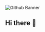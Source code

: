 ![Github Banner]([https://images.squarespace-cdn.com/content/v1/60a6da4203324b14cb6c04d1/17a1baa8-eacb-4542-ab8c-4149b3db54ed/UCLA+Royce+Hall%2C+Los+Angeles%2C+CA+%282%29.jpg](https://media.licdn.com/dms/image/v2/C4E16AQH7oaZsDtDmUA/profile-displaybackgroundimage-shrink_200_800/profile-displaybackgroundimage-shrink_200_800/0/1662506158639?e=2147483647&v=beta&t=rlsz5ip0DNj1KiOuhqgJYz8L_0YfDTA8_AEcekffACs))
## Hi there 👋

<!--
**JonOuyang/JonOuyang** is a ✨ _special_ ✨ repository because its `README.md` (this file) appears on your GitHub profile.

Here are some ideas to get you started:

- 🔭 I’m currently working on ...
- 🌱 I’m currently learning ...
- 👯 I’m looking to collaborate on ...
- 🤔 I’m looking for help with ...
- 💬 Ask me about ...
- 📫 How to reach me: ...
- 😄 Pronouns: ...
- ⚡ Fun fact: ...
-->
